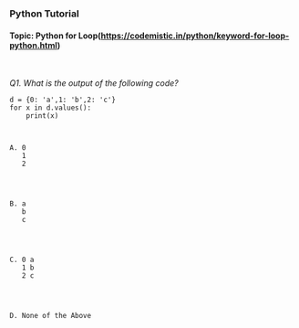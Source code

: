 ### Python Tutorial 
#### Topic: Python for Loop(https://codemistic.in/python/keyword-for-loop-python.html)


<br>

*Q1. What is the output of the following code?*

<pre><code>d = {0: 'a',1: 'b',2: 'c'}
for x in d.values():
    print(x) 
    </code></pre>

<pre><code>    
A. 0
   1
   2<br/>
   </code></pre>
<pre><code>   
B. a
   b
   c</br>
   </code></pre>
<pre><code>   
C. 0 a
   1 b
   2 c<br/>
   </code></pre>
<pre><code>   
D. None of the Above<br/>
</code></pre>
